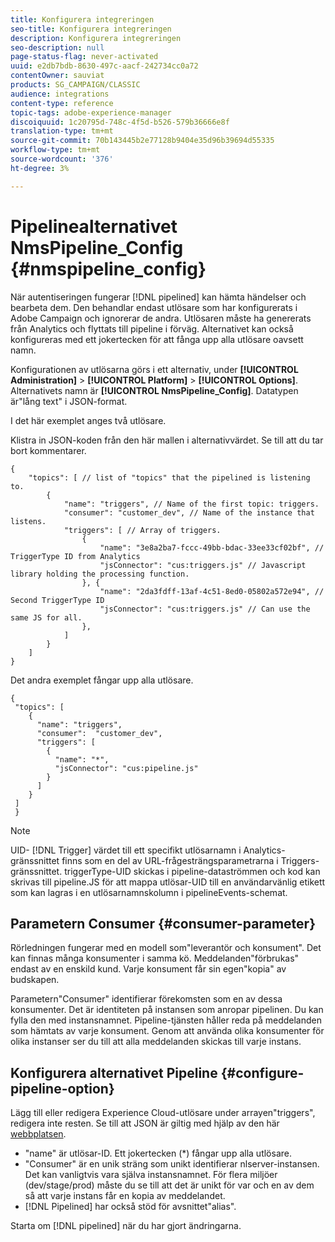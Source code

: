 ```yaml
---
title: Konfigurera integreringen
seo-title: Konfigurera integreringen
description: Konfigurera integreringen
seo-description: null
page-status-flag: never-activated
uuid: e2db7bdb-8630-497c-aacf-242734cc0a72
contentOwner: sauviat
products: SG_CAMPAIGN/CLASSIC
audience: integrations
content-type: reference
topic-tags: adobe-experience-manager
discoiquuid: 1c20795d-748c-4f5d-b526-579b36666e8f
translation-type: tm+mt
source-git-commit: 70b143445b2e77128b9404e35d96b39694d55335
workflow-type: tm+mt
source-wordcount: '376'
ht-degree: 3%

---
```



# Pipelinealternativet NmsPipeline_Config {#nmspipeline_config}

När autentiseringen fungerar [!DNL pipelined] kan hämta händelser och bearbeta dem. Den behandlar endast utlösare som har konfigurerats i Adobe Campaign och ignorerar de andra. Utlösaren måste ha genererats från Analytics och flyttats till pipeline i förväg.
Alternativet kan också konfigureras med ett jokertecken för att fånga upp alla utlösare oavsett namn.

Konfigurationen av utlösarna görs i ett alternativ, under **[!UICONTROL Administration]** > **[!UICONTROL Platform]** > **[!UICONTROL Options]**. Alternativets namn är **[!UICONTROL NmsPipeline_Config]**. Datatypen är&quot;lång text&quot; i JSON-format.

I det här exemplet anges två utlösare.

Klistra in JSON-koden från den här mallen i alternativvärdet. Se till att du tar bort kommentarer.

```
{
    "topics": [ // list of "topics" that the pipelined is listening to.
        {
            "name": "triggers", // Name of the first topic: triggers.
            "consumer": "customer_dev", // Name of the instance that listens. 
            "triggers": [ // Array of triggers. 
                {
                    "name": "3e8a2ba7-fccc-49bb-bdac-33ee33cf02bf", // TriggerType ID from Analytics 
                    "jsConnector": "cus:triggers.js" // Javascript library holding the processing function.
                }, {
                    "name": "2da3fdff-13af-4c51-8ed0-05802a572e94", // Second TriggerType ID 
                    "jsConnector": "cus:triggers.js" // Can use the same JS for all.
                },
            ]
        }
    ]
}
```

Det andra exemplet fångar upp alla utlösare.

```
{
 "topics": [
    {
      "name": "triggers",
      "consumer":  "customer_dev",
      "triggers": [
        {
          "name": "*",
          "jsConnector": "cus:pipeline.js"
        }
      ]
    }
 ]
 }
```

>[!NOTE]
>
>UID- [!DNL Trigger] värdet till ett specifikt utlösarnamn i Analytics-gränssnittet finns som en del av URL-frågesträngsparametrarna i Triggers-gränssnittet. triggerType-UID skickas i pipeline-dataströmmen och kod kan skrivas till pipeline.JS för att mappa utlösar-UID till en användarvänlig etikett som kan lagras i en utlösarnamnskolumn i pipelineEvents-schemat.

## Parametern Consumer {#consumer-parameter}

Rörledningen fungerar med en modell som&quot;leverantör och konsument&quot;. Det kan finnas många konsumenter i samma kö. Meddelanden&quot;förbrukas&quot; endast av en enskild kund. Varje konsument får sin egen&quot;kopia&quot; av budskapen.

Parametern&quot;Consumer&quot; identifierar förekomsten som en av dessa konsumenter. Det är identiteten på instansen som anropar pipelinen. Du kan fylla den med instansnamnet. Pipeline-tjänsten håller reda på meddelanden som hämtats av varje konsument. Genom att använda olika konsumenter för olika instanser ser du till att alla meddelanden skickas till varje instans.

## Konfigurera alternativet Pipeline {#configure-pipeline-option}

Lägg till eller redigera Experience Cloud-utlösare under arrayen&quot;triggers&quot;, redigera inte resten.
Se till att JSON är giltig med hjälp av den här [webbplatsen](http://jsonlint.com/).

* &quot;name&quot; är utlösar-ID. Ett jokertecken (*) fångar upp alla utlösare.
* &quot;Consumer&quot; är en unik sträng som unikt identifierar nlserver-instansen. Det kan vanligtvis vara själva instansnamnet. För flera miljöer (dev/stage/prod) måste du se till att det är unikt för var och en av dem så att varje instans får en kopia av meddelandet.
* [!DNL Pipelined] har också stöd för avsnittet&quot;alias&quot;.

Starta om [!DNL pipelined] när du har gjort ändringarna.
